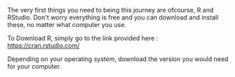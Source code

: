 The very first things you need to being this journey are ofcourse, R and RStudio. 
Don't worry everything is free and you can download and install these, no matter what computer you use. 

To Download R, simply go to the link provided here : 
https://cran.rstudio.com/ 

Depending on your operating system, download the version you would need for your computer. 
